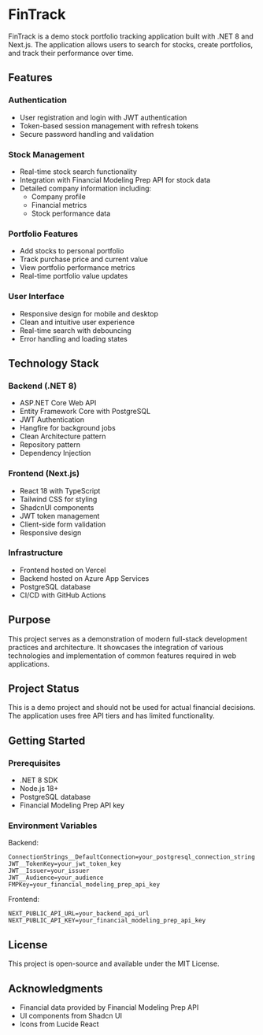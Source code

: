 # FinTrack

FinTrack is a demo stock portfolio tracking application built with .NET 8 and Next.js. The application allows users to search for stocks, create portfolios, and track their performance over time.


## Features

### Authentication
- User registration and login with JWT authentication
- Token-based session management with refresh tokens
- Secure password handling and validation

### Stock Management
- Real-time stock search functionality
- Integration with Financial Modeling Prep API for stock data
- Detailed company information including:
    - Company profile
    - Financial metrics
    - Stock performance data

### Portfolio Features
- Add stocks to personal portfolio
- Track purchase price and current value
- View portfolio performance metrics
- Real-time portfolio value updates

### User Interface
- Responsive design for mobile and desktop
- Clean and intuitive user experience
- Real-time search with debouncing
- Error handling and loading states

## Technology Stack

### Backend (.NET 8)
- ASP.NET Core Web API
- Entity Framework Core with PostgreSQL
- JWT Authentication
- Hangfire for background jobs
- Clean Architecture pattern
- Repository pattern
- Dependency Injection

### Frontend (Next.js)
- React 18 with TypeScript
- Tailwind CSS for styling
- ShadcnUI components
- JWT token management
- Client-side form validation
- Responsive design

### Infrastructure
- Frontend hosted on Vercel
- Backend hosted on Azure App Services
- PostgreSQL database
- CI/CD with GitHub Actions

## Purpose

This project serves as a demonstration of modern full-stack development practices and architecture. It showcases the integration of various technologies and implementation of common features required in web applications.

## Project Status

This is a demo project and should not be used for actual financial decisions. The application uses free API tiers and has limited functionality.

## Getting Started

### Prerequisites
- .NET 8 SDK
- Node.js 18+
- PostgreSQL database
- Financial Modeling Prep API key

### Environment Variables

Backend:
```
ConnectionStrings__DefaultConnection=your_postgresql_connection_string
JWT__TokenKey=your_jwt_token_key
JWT__Issuer=your_issuer
JWT__Audience=your_audience
FMPKey=your_financial_modeling_prep_api_key
```

Frontend:
```
NEXT_PUBLIC_API_URL=your_backend_api_url
NEXT_PUBLIC_API_KEY=your_financial_modeling_prep_api_key
```

## License

This project is open-source and available under the MIT License.

## Acknowledgments

- Financial data provided by Financial Modeling Prep API
- UI components from Shadcn UI
- Icons from Lucide React
